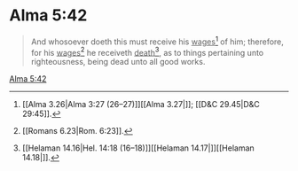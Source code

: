 # Alma 5:42

> And whosoever doeth this must receive his <u>wages</u>[^a] of him; therefore, for his <u>wages</u>[^b] he receiveth <u>death</u>[^c], as to things pertaining unto righteousness, being dead unto all good works.

[Alma 5:42](https://www.churchofjesuschrist.org/study/scriptures/bofm/alma/5?lang=eng&id=p42#p42)


[^a]: [[Alma 3.26|Alma 3:27 (26–27)]][[Alma 3.27|]]; [[D&C 29.45|D&C 29:45]].  
[^b]: [[Romans 6.23|Rom. 6:23]].  
[^c]: [[Helaman 14.16|Hel. 14:18 (16–18)]][[Helaman 14.17|]][[Helaman 14.18|]].  
